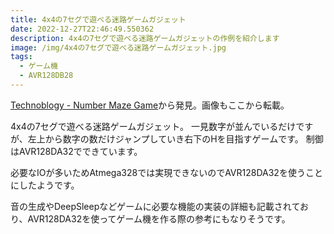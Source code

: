 ```yaml
---
title: 4x4の7セグで遊べる迷路ゲームガジェット
date: 2022-12-27T22:46:49.550362
description: 4x4の7セグで遊べる迷路ゲームガジェットの作例を紹介します
image: /img/4x4の7セグで遊べる迷路ゲームガジェット.jpg
tags:
  - ゲーム機
  - AVR128DB28
---
```

[Technoblogy - Number Maze Game](http://www.technoblogy.com/show?45JT)から発見。画像もここから転載。

4x4の7セグで遊べる迷路ゲームガジェット。
一見数字が並んでいるだけですが、左上から数字の数だけジャンプしていき右下のHを目指すゲームです。
制御はAVR128DA32でできています。

必要なIOが多いためAtmega328では実現できないのでAVR128DA32を使うことにしたようです。

音の生成やDeepSleepなどゲームに必要な機能の実装の詳細も記載されており、AVR128DA32を使ってゲーム機を作る際の参考にもなりそうです。



